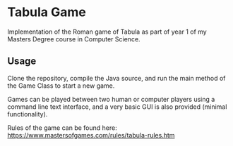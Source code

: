 # Tabula Game

Implementation of the Roman game of Tabula as part of year 1 of my Masters Degree course in Computer Science.

## Usage

Clone the repository, compile the Java source, and run the main method of the Game Class to start a new game.

Games can be played between two human or computer players using a command line text interface, and a very basic GUI is also provided (minimal functionality).

Rules of the game can be found here: https://www.mastersofgames.com/rules/tabula-rules.htm